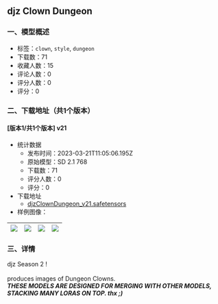 ## djz Clown Dungeon
### 一、模型概述

- 标签：`clown`, `style`, `dungeon`
- 下载数：71
- 收藏人数：15
- 评论人数：0
- 评分人数：0
- 评分：0

### 二、下载地址（共1个版本）

#### [版本1/共1个版本] v21

- 统计数据
  - 发布时间：2023-03-21T11:05:06.195Z
  - 原始模型：SD 2.1 768
  - 下载数：71
  - 评分人数：0
  - 评分：0
- 下载地址
  - [djzClownDungeon_v21.safetensors](https://civitai.com/api/download/models/26614)
- 样例图像：

| <img src="https://image.civitai.com/xG1nkqKTMzGDvpLrqFT7WA/ac1017f5-b2a1-42dc-4b2d-d57a08d2ae00/width=450/293272.jpeg" /> | <img src="https://image.civitai.com/xG1nkqKTMzGDvpLrqFT7WA/b0db05d0-4106-41f6-c6dd-c69fad5f9b00/width=450/293290.jpeg" /> | <img src="https://image.civitai.com/xG1nkqKTMzGDvpLrqFT7WA/b0eaac06-23f8-4be1-663e-d814ef162d00/width=450/293289.jpeg" /> | <img src="https://image.civitai.com/xG1nkqKTMzGDvpLrqFT7WA/ffd60f43-821b-41ff-e7e4-5adb3a8b1100/width=450/293288.jpeg" /> |
| ---- | ---- | ---- | ---- |


### 三、详情
<p>djz Season 2 !<br /><br />produces images of Dungeon Clowns.<br /><strong><em>THESE MODELS ARE DESIGNED FOR MERGING WITH OTHER MODELS, STACKING MANY LORAS ON TOP.    thx ;)</em></strong></p>